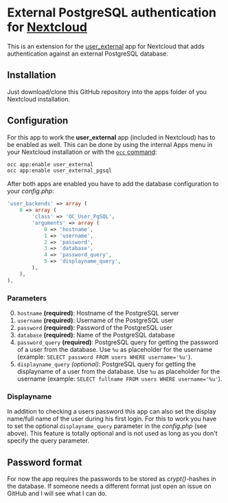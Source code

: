 # External PostgreSQL authentication for [Nextcloud](https://nextcloud.com)

This is an extension for the [user_external](https://docs.nextcloud.com/server/12/admin_manual/configuration_user/user_auth_ftp_smb_imap.html) app for Nextcloud that adds authentication against an external PostgreSQL database.

## Installation

Just download/clone this GitHub repository into the apps folder of you Nextcloud installation.

## Configuration

For this app to work the **user_external** app (included in Nextcloud) has to be enabled as well.
This can be done by using the internal Apps menu in your Nextcloud installation or with the [`occ` command](https://docs.nextcloud.com/server/12/admin_manual/configuration_server/occ_command.html):

```bash
occ app:enable user_external
occ app:enable user_external_pgsql
```

After both apps are enabled you have to add the database configuration to your _config.php_:

```php
'user_backends' => array (
    0 => array (
        'class' => 'OC_User_PgSQL',
        'arguments' => array (
            0 => 'hostname',
            1 => 'username',
            2 => 'password',
            3 => 'database',
            4 => 'password_query',
            5 => 'displayname_query',
        ),
    ),
),
```

### Parameters

0. `hostname` **(required)**: Hostname of the PostgreSQL server
1. `username` **(required)**: Username of the PostgreSQL user
2. `password` **(required)**: Password of the PostgreSQL user
3. `database` **(required)**: Name of the PostgreSQL database
4. `password_query` **(required)**: PostgreSQL query for getting the password of a user from the database. Use `%u` as placeholder for the username (example: `SELECT password FROM users WHERE username='%u'`).
5. `displayname_query` *(optional)*: PostgreSQL query for getting the displayname of a user from the database. Use `%u` as placeholder for the username (example: `SELECT fullname FROM users WHERE username='%u'`).

### Displayname

In addition to checking a users password this app can also set the display name/full name of the user during his first login.
For this to work you have to set the optional `displayname_query` parameter in the _config.php_ (see above).
This feature is totally optional and is not used as long as you don't specify the query parameter.

## Password format

For now the app requires the passwords to be stored as _crypt()_-hashes in the database.
If someone needs a different format just open an issue on GitHub and I will see what I can do.

